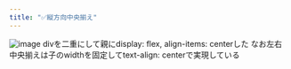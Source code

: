 ```yaml
---
title: "✅縦方向中央揃え"
---
```


![image](https://gyazo.com/43de8c769a41531156e3fba25b25f17c/thumb/1000)
divを二重にして親にdisplay: flex, align-items: centerした
なお左右中央揃えは子のwidthを固定してtext-align: centerで実現している
